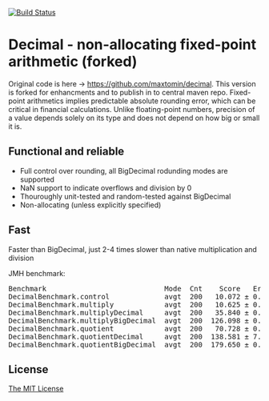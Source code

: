 [![Build Status](https://travis-ci.com/DigitalSmile/decimal.svg?branch=master)](https://travis-ci.com/DigitalSmile/decimal)

# Decimal - non-allocating fixed-point arithmetic (forked)

Original code is here -> https://github.com/maxtomin/decimal. This version is forked for enhancments and to publish in to central maven repo. Fixed-point arithmetics implies predictable absolute rounding error, which can be critical in financial calculations.
Unlike floating-point numbers, precision of a value depends solely on its type and does not depend on how big or small it is.

## Functional and reliable
- Full control over rounding, all BigDecimal rodunding modes are supported
- NaN support to indicate overflows and division by 0
- Thouroughly unit-tested and random-tested against BigDecimal
- Non-allocating (unless explicitly specified)

## Fast
Faster than BigDecimal, just 2-4 times slower than native multiplication and division

JMH benchmark:
<pre>
Benchmark                            Mode  Cnt    Score   Error  Units
DecimalBenchmark.control             avgt  200   10.072 ± 0.074  ns/op
DecimalBenchmark.multiply            avgt  200   10.625 ± 0.142  ns/op
DecimalBenchmark.multiplyDecimal     avgt  200   35.840 ± 0.121  ns/op
DecimalBenchmark.multiplyBigDecimal  avgt  200  126.098 ± 0.408  ns/op
DecimalBenchmark.quotient            avgt  200   70.728 ± 0.230  ns/op
DecimalBenchmark.quotientDecimal     avgt  200  138.581 ± 7.102  ns/op
DecimalBenchmark.quotientBigDecimal  avgt  200  179.650 ± 0.849  ns/op
</pre>

## License

[The MIT License](https://opensource.org/licenses/MIT)
